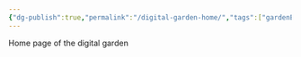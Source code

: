 ```yaml
---
{"dg-publish":true,"permalink":"/digital-garden-home/","tags":["gardenEntry"]}
---
```


Home page of the digital garden
